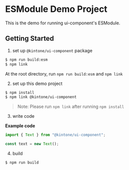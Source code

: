 # ESModule Demo Project
This is the demo for running ui-component's ESModule.

## Getting Started
1. set up `@kintone/ui-component` package
```bash
$ npm run build:esm
$ npm link
```
At the root directory, run `npm run build:esm` and `npm link`

2. set up this demo project
```bash
$ npm install
$ npm link @kintone/ui-component
```
> Note: Please run `npm link` after running `npm install`

3. write code

**Example code**
```javascript
import { Text } from "@kintone/ui-component";

const text = new Text();
```

4. build
```bash
$ npm run build
```
